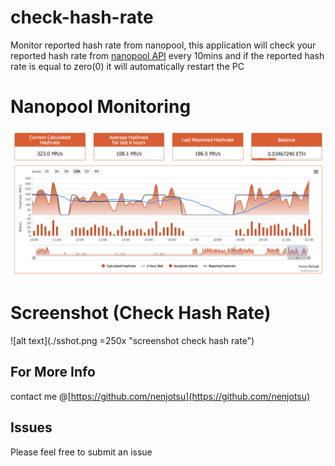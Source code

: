 # check-hash-rate
Monitor reported hash rate from nanopool, this application will check your reported hash rate from [nanopool API](https://eth.nanopool.org/api#api-Miner-LastReportedHashrateUser) every 10mins and if the reported hash rate is equal to zero(0) it will automatically restart the PC

# Nanopool Monitoring

![alt text](./nanopool.png "nanopool monitoring")

# Screenshot (Check Hash Rate)

![alt text](./sshot.png =250x "screenshot check hash rate")

## For More Info
contact me @[https://github.com/nenjotsu](https://github.com/nenjotsu)

## Issues
Please feel free to submit an issue
